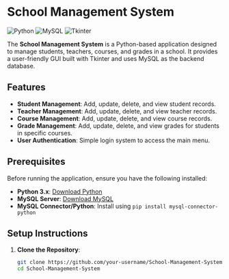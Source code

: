 # School Management System

![Python](https://img.shields.io/badge/Python-3.x-blue)
![MySQL](https://img.shields.io/badge/MySQL-8.0-orange)
![Tkinter](https://img.shields.io/badge/Tkinter-GUI-green)

The **School Management System** is a Python-based application designed to manage students, teachers, courses, and grades in a school. It provides a user-friendly GUI built with Tkinter and uses MySQL as the backend database.

## Features

- **Student Management**: Add, update, delete, and view student records.
- **Teacher Management**: Add, update, delete, and view teacher records.
- **Course Management**: Add, update, delete, and view course records.
- **Grade Management**: Add, update, delete, and view grades for students in specific courses.
- **User Authentication**: Simple login system to access the main menu.

## Prerequisites

Before running the application, ensure you have the following installed:

- **Python 3.x**: [Download Python](https://www.python.org/downloads/)
- **MySQL Server**: [Download MySQL](https://dev.mysql.com/downloads/mysql/)
- **MySQL Connector/Python**: Install using `pip install mysql-connector-python`

## Setup Instructions

1. **Clone the Repository**:
   ```bash
   git clone https://github.com/your-username/School-Management-System.git
   cd School-Management-System
